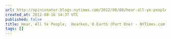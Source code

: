 ```yaml
---
url: http://opinionator.blogs.nytimes.com/2012/08/08/hear-all-ye-people-hearken-o-earth/
created_at: 2012-08-16 14:37 UTC
published: false
title: Hear, All Ye People;  Hearken, O Earth (Part One) - NYTimes.com
tags: []
---
```



